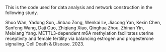 This is the code used for data analysis and network construction in the following study.

Shuo Wan, Yadong Sun, Jinbao Zong, Wenkai Lv, Jiacong Yan, Kexin Chen, Sanfeng Wang, Daji Guo, Zhiqiang Xiao, Qinghua Zhou, Zhinan Yin, Meixiang Yang. METTL3-dependent m6A methylation facilitates uterine receptivity and female fertility via balancing estrogen and progesterone signaling. Cell Death & Disease. 2023.
